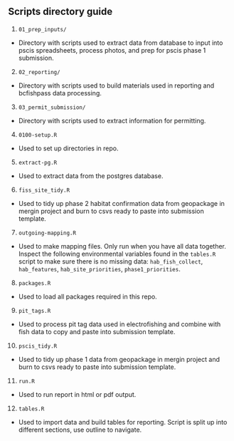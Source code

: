 ## Scripts directory guide

1.  `01_prep_inputs/`

-   Directory with scripts used to extract data from database to input into pscis spreadsheets, process photos, and prep for pscis phase 1 submission.

2.  `02_reporting/`

-   Directory with scripts used to build materials used in reporting and bcfishpass data processing.

3.  `03_permit_submission/`

-   Directory with scripts used to extract information for permitting.

4.  `0100-setup.R`

-   Used to set up directories in repo.

5.  `extract-pg.R`

-   Used to extract data from the postgres database.

6.  `fiss_site_tidy.R`

-   Used to tidy up phase 2 habitat confirmation data from geopackage in mergin project and burn to csvs ready to paste into submission template.

7.  `outgoing-mapping.R`

-   Used to make mapping files. Only run when you have all data together. Inspect the following environmental variables found in the `tables.R` script to make sure there is no missing data: `hab_fish_collect`, `hab_features`, `hab_site_priorities`, `phase1_priorities`.

8.  `packages.R`

-   Used to load all packages required in this repo.

9.  `pit_tags.R`

-   Used to process pit tag data used in electrofishing and combine with fish data to copy and paste into submission template.

10. `pscis_tidy.R`

-   Used to tidy up phase 1 data from geopackage in mergin project and burn to csvs ready to paste into submission template.

11. `run.R`

-   Used to run report in html or pdf output.

12. `tables.R`

-   Used to import data and build tables for reporting. Script is split up into different sections, use outline to navigate.
